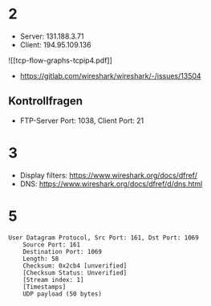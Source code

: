 # 2

- Server: 131.188.3.71
- Client: 194.95.109.136

![[tcp-flow-graphs-tcpip4.pdf]]

- https://gitlab.com/wireshark/wireshark/-/issues/13504

## Kontrollfragen

- FTP-Server Port: 1038, Client Port: 21

# 3

- Display filters: https://www.wireshark.org/docs/dfref/
- DNS: https://www.wireshark.org/docs/dfref/d/dns.html

# 5

```
User Datagram Protocol, Src Port: 161, Dst Port: 1069
    Source Port: 161
    Destination Port: 1069
    Length: 58
    Checksum: 0x2cb4 [unverified]
    [Checksum Status: Unverified]
    [Stream index: 1]
    [Timestamps]
    UDP payload (50 bytes)
```
